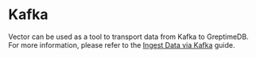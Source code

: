 # Kafka

Vector can be used as a tool to transport data from Kafka to GreptimeDB.
For more information, please refer to the [Ingest Data via Kafka](/user-guide/ingest-data/for-observerbility/kafka.md) guide.

